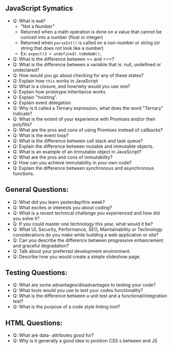## JavaScript Symatics

- Q: What is `NaN`?
    - "Not a Number"
    - Returned when a math operation is done on a value that cannot be coriced into a number (float or integer)
    - Returned when `parseInt()` is called on a non-number or string (or string that does not look like a number)
    - Ex: `expect(3 + undefined).toBeNaN();`
- Q: What is the difference between == and ===? 
- Q: What is the difference between a variable that is: null, undefined or undeclared? 
- Q: How would you go about checking for any of these states? 
- Q: Explain how `this` works in JavaScript 
- Q: What is a closure, and how/why would you use one? 
- Q: Explain how prototype inheritance works 
- Q: Explain "hoisting". 
- Q: Explain event delegation 
- Q: Why is it called a Ternary expression, what does the word "Ternary" indicate? 
- Q: What is the extent of your experience with Promises and/or their polyfills? 
- Q: What are the pros and cons of using Promises instead of callbacks? 
- Q: What is the event loop? 
- Q: What is the difference between call stack and task queue? 
- Q: Explain the difference between mutable and immutable objects. 
- Q: What is an example of an immutable object in JavaScript? 
- Q: What are the pros and cons of immutability? 
- Q: How can you achieve immutability in your own code? 
- Q: Explain the difference between synchronous and asynchronous functions. 

## General Questions:
- Q: What did you learn yesterday/this week? 
- Q: What excites or interests you about coding? 
- Q: What is a recent technical challenge you experienced and how did you solve it? 
- Q: If you could master one technology this year, what would it be? 
- Q: What UI, Security, Performance, SEO, Maintainability or Technology considerations do you make while building a web application or site? 
- Q: Can you describe the difference between progressive enhancement and graceful degradation? 
- Q: Talk about your preferred development environment. 
- Q: Describe how you would create a simple slideshow page. 

## Testing Questions:
- Q: What are some advantages/disadvantages to testing your code? 
- Q: What tools would you use to test your codes functionality? 
- Q: What is the difference between a unit test and a functional/integration test? 
- Q: What is the purpose of a code style linting tool? 

## HTML Questions:
- Q: What are data- attributes good for? 
- Q: Why is it generally a good idea to position CSS <link>s between <head></head> and JS <script>s just before </body>? Do you know any exceptions?  
- Q: 
- Q: CSS Questions:
- Q: The 'C' in CSS stands for Cascading. How is priority determined in assigning styles (a few examples)? How can you use this system to your advantage? 
- Q: Explain how a browser determines what elements match a CSS selector.
- Q: What is the difference between classes and IDs in CSS? 
- Q: Explain your understanding of the box model and how you would tell the browser in CSS to render your layout in different box models. 
- Q: What does '* { box-sizing: border-box; }' do? What are its advantages? 
- Q: Whats the difference between inline and inline-block? 
- Q: Describe Floats and how they work. 
- Q: Describe pseudo-elements and discuss what they are used for. 

## Build Knowledge

- Q: What is minification and what is it for?
   - Process of removing all whitespace, comments, and renaming variables to single letters
   - Purpose is to reduce size of JS files (reduces load times)
   - Obfuscates code.

- Q: This AngularJS code will be minified. What is the bug? How do you fix it?
```
angular.module('Ui').controller('MainCtrl',
    function($scope, $filter, $log) {
        $scope.onClick = function(event) {
            $log.log('Clicked');
        };

        $scope.filteredVal = $filter('orderby')($scope.someStuff);
    }
);
```

    - The dependency injector will fail to find the needed services.
    - To fix, either use "array notation" or add this.$injector to function.

```
angular.module('Ui').controller('MainCtrl', [
    '$scope',
    '$filter',
    '$log',
    function($scope, $filter, $log) {
        $scope.onClick = function(event) {
            $log.log('Clicked');
        };

        $scope.filteredVal = $filter('orderby')($scope.someStuff);
    }
]);

// OR ...
function mainCtrl($scope, $filter, $log) {
    $scope.onClick = function(event) {
        $log.log('Clicked');
    };

    $scope.filteredVal = $filter('orderby')($scope.someStuff);
}

mainCtrl.$injector = [ '$scope', '$filter', '$log' ];

angular.module('Ui').controller('MainCtrl', mainCtrl);

```

## Technical Knowledge

- Q: What is immutable data (or state)? Why is it important and why should it be used?
    - Immutable data typically refers to data structure that cannot be changed.
    - By preserving state, prevents data from being changed expectantly.
    - Guarantees that an object or value is in a known condition when later referenced.
    - Most common in functional languages.
    - To change the object, you must make a copy, and change the copy.

- Q: Name 3 or 4 Design Patterns


- Q: What is functional programming?
   - Functional programming is a paradigm.
   - treats computation as evaluation of math functions
   - Avoids changing state and mutable data

## HTML5
[HTML 5 Interview Questions](http://www.toptal.com/html5/interview-questions)

- Q: Describe correct usage of `<header>`, `<article>`, `<section>`, and `<footer>`.
    - The `<header>` element is used to contain introductory and navigational information about a section of the page. This can include the section heading, the author’s name, time and date of publication, table of contents, or other navigational information.

    - The `<article>` element is meant to house a self-contained composition that can logically be independently recreated outside of the page without losing it’s meaining. Individual blog posts or news stories are good examples.

    - The `<section>` element is a flexible container for holding content that shares a common informational theme or purpose.

    - The `<footer>` element is used to hold information that should appear at the end of a section of content and contain additional information about the section. Author’s name, copyright information, and related links are typical examples of such content.

- Q: Describe the relationship between the `<header>` and `<h1>` tags.
    - In previous specs, only one `<h1>` element was typically present on a page, used for the heading of the entire page.
    - HTML5 specifies that `<h1>` represents the top-level heading of a “section”, whether `<body>`, `<article>`, or `<section>` element.
    - Every `<header>` element should at least contain an `<h1>` element.
    - If there is no natural heading for the section, it is a good indication it should not use an `<article>` or `<section>` tag

## Coding Questions

- Q: Create 300px by 300px `<canvas>`. Within paint a blue 100px by 100px square with top-left corner located 50px from both top and left edges of canvas. Can use jQuery.

```JavaScript
<canvas id="the_canvas" width="300" height="300"></canvas>

<script>
  var canvas = $("the_canvas");
  var drawing_context = canvas.getContext( "2d" );
  drawing_context.fillStyle = "blue";
  drawing_context.fillRect( 50, 50, 100, 100 );
</script>
```

- Q: What is console output? Why?

```JavaScript
var myObject = {
    foo: "bar",
    func: function() {
        var self = this;
        console.log("outer func:  this.foo = " + this.foo);
        console.log("outer func:  self.foo = " + self.foo);
        (function() {
            console.log("inner func:  this.foo = " + this.foo);
            console.log("inner func:  self.foo = " + self.foo);
        }());
    }
};
myObject.func();
```
- Result:
```
outer func:  this.foo = bar
outer func:  self.foo = bar
inner func:  this.foo = undefined
inner func:  self.foo = bar
```
